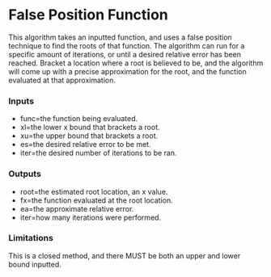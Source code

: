 # False Position Function
This algorithm takes an inputted function, and uses a false position technique to find the roots of that function.
The algorithm can run for a specific amount of iterations, or until a desired relative error has been reached. Bracket a location where
a root is believed to be, and the algorithm will come up with a precise approximation for the root, and the function evaluated at that approximation.

### Inputs
   * func=the function being evaluated.
   * xl=the lower x bound that brackets a root.
   * xu=the upper bound that brackets a root.
   * es=the desired relative error to be met.
   * iter=the desired number of iterations to be ran.
   
### Outputs 
   * root=the estimated root location, an x value.
   * fx=the function evaluated at the root location.
   * ea=the approximate relative error.
   * iter=how many iterations were performed.

### Limitations
This is a closed method, and there MUST be both an upper and lower bound inputted.
